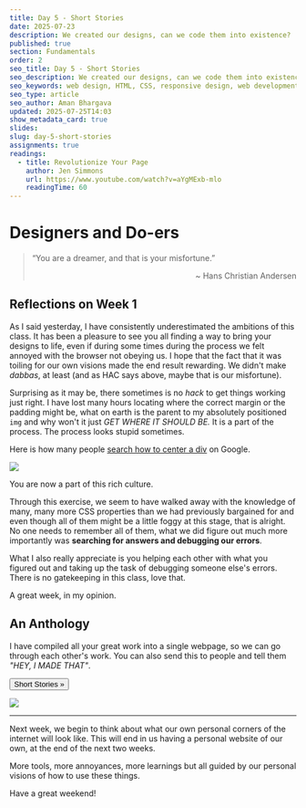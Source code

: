 ```yaml
---
title: Day 5 - Short Stories
date: 2025-07-23
description: We created our designs, can we code them into existence?
published: true
section: Fundamentals
order: 2
seo_title: Day 5 - Short Stories
seo_description: We created our designs, can we code them into existence?
seo_keywords: web design, HTML, CSS, responsive design, web development course, portfolio website
seo_type: article
seo_author: Aman Bhargava
updated: 2025-07-25T14:03
show_metadata_card: true
slides: 
slug: day-5-short-stories
assignments: true
readings:
  - title: Revolutionize Your Page
    author: Jen Simmons
    url: https://www.youtube.com/watch?v=aYgMExb-mlo
    readingTime: 60
---
```


<script>
    import Button from '$lib/components/ui/button/button.svelte';
</script>


# Designers and Do-ers

> “You are a dreamer, and that is your misfortune.”
>
>  <p style="text-align: right;"> <span>~ Hans Christian Andersen</span> </p>


## Reflections on Week 1

As I said yesterday, I have consistently underestimated the ambitions of this class. It has been a pleasure to see you all finding a way to bring your designs to life, even if during some times during the process we felt annoyed with the browser not obeying us. I hope that the fact that it was toiling for our own visions made the end result rewarding. We didn't make _dabbas_, at least (and as HAC says above, maybe that is our misfortune).

Surprising as it may be, there sometimes is no _hack_ to get things working just right. I have lost many hours locating where the correct margin or the padding might be, what on earth is the parent to my absolutely positioned `img` and why won't it just _GET WHERE IT SHOULD BE._ It is a part of the process. The process looks stupid sometimes.

Here is how many people [search how to center a div](https://trends.google.com/trends/explore?date=all&q=how%20to%20center%20a%20div&hl=en) on Google.

![](/assets/day-5-short-stories/IMG-20250725130243293.png)

You are now a part of this rich culture.

Through this exercise, we seem to have walked away with the knowledge of many, many more CSS properties than we had previously bargained for and even though all of them might be a little foggy at this stage, that is alright. No one needs to remember all of them, what we did figure out much more importantly was **searching for answers and debugging our errors**.

What I also really appreciate is you helping each other with what you figured out and taking up the task of debugging someone else's errors. There is no gatekeeping in this class, love that.

A great week, in my opinion.

## An Anthology

<div class="flex justify-between items-start md:flex-row flex-col">


I have compiled all your great work into a single webpage, so we can go through each other's work. You can also send this to people and tell them _"HEY, I MADE THAT"_.


<Button size="lg" variant="purple" class="!text-white mb-4 py-6" href="https://teaching.aman.bh/web2025/short-stories"> Short Stories »</Button>
</div>

![](/assets/day-5-short-stories/IMG-20250725123956347.png)

---

Next week, we begin to think about what our own personal corners of the internet will look like. This will end in us having a personal website of our own, at the end of the next two weeks.

More tools, more annoyances, more learnings but all guided by our personal visions of how to use these things.

Have a great weekend!